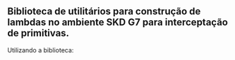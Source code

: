 ## Biblioteca de utilitários para construção de lambdas no ambiente SKD G7 para interceptação de primitivas.

Utilizando a biblioteca:

